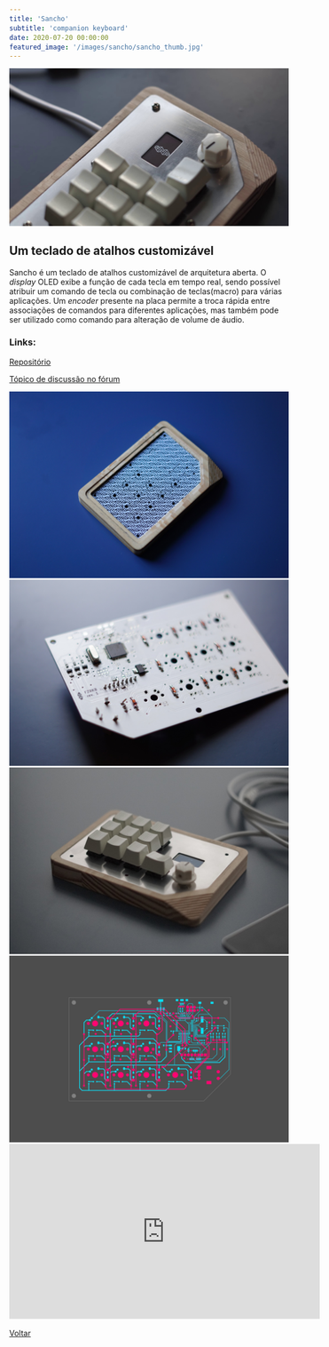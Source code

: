 ```yaml
---
title: 'Sancho'
subtitle: 'companion keyboard'
date: 2020-07-20 00:00:00
featured_image: '/images/sancho/sancho_thumb.jpg'
---
```


![](/images/sancho/sancho_01.jpg)

## Um teclado de atalhos customizável

Sancho é um teclado de atalhos customizável de arquitetura aberta. O *display* OLED exibe a função de cada tecla em tempo real, sendo possível atribuir um comando de tecla ou combinação de teclas(macro) para várias aplicações. Um *encoder* presente na placa permite a troca rápida entre associações de comandos para diferentes aplicações, mas também pode ser utilizado como comando para alteração de volume de áudio.

### Links:

[Repositório](https://github.com/andrebla/Sancho)

[Tópico de discussão no fórum](https://forum.fiozera.com.br/t/teclado-de-atalhos/274)

<div class="gallery" data-columns="2">
	<img src="/images/sancho/sancho_02.jpg">
	<img src="/images/sancho/sancho_03.jpg">
	<img src="/images/sancho/sancho_04.jpg">
	<img src="/images/sancho/sancho_05.jpg">
</div>

<iframe width="560" height="315" src="https://www.youtube.com/embed/O0TQSm5DP1o" frameborder="0" allow="accelerometer; autoplay; clipboard-write; encrypted-media; gyroscope; picture-in-picture" allowfullscreen></iframe>

<a href='/' class="button button--large">Voltar</a>
